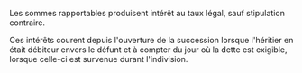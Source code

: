Les sommes rapportables produisent intérêt au taux légal, sauf stipulation contraire.

Ces intérêts courent depuis l'ouverture de la succession lorsque l'héritier en était débiteur envers le défunt et à compter du jour où la dette est exigible, lorsque celle-ci est survenue durant l'indivision.
